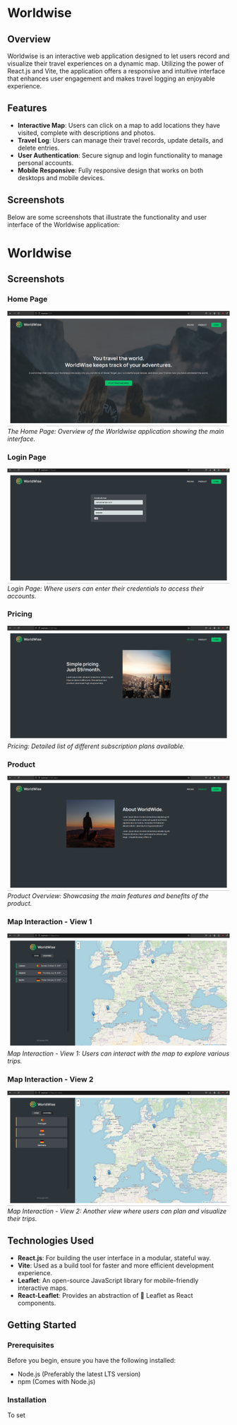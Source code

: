 # Worldwise

## Overview
Worldwise is an interactive web application designed to let users record and visualize their travel experiences on a dynamic map. Utilizing the power of React.js and Vite, the application offers a responsive and intuitive interface that enhances user engagement and makes travel logging an enjoyable experience.

## Features
- **Interactive Map**: Users can click on a map to add locations they have visited, complete with descriptions and photos.
- **Travel Log**: Users can manage their travel records, update details, and delete entries.
- **User Authentication**: Secure signup and login functionality to manage personal accounts.
- **Mobile Responsive**: Fully responsive design that works on both desktops and mobile devices.

## Screenshots
Below are some screenshots that illustrate the functionality and user interface of the Worldwise application:
# Worldwise

## Screenshots

### Home Page
![Home Page](ww-pictures/Home.png)
*The Home Page: Overview of the Worldwise application showing the main interface.*

### Login Page
![Login Page](ww-pictures/Login.png)
*Login Page: Where users can enter their credentials to access their accounts.*

### Pricing
![Pricing](ww-pictures/Pricing.png)
*Pricing: Detailed list of different subscription plans available.*

### Product
![Product](ww-pictures/Product.png)
*Product Overview: Showcasing the main features and benefits of the product.*

### Map Interaction - View 1
![Map Interaction 1](ww-pictures/Trips.png)
*Map Interaction - View 1: Users can interact with the map to explore various trips.*

### Map Interaction - View 2
![Map Interaction 2](ww-pictures/Trips2.png)
*Map Interaction - View 2: Another view where users can plan and visualize their trips.*


## Technologies Used
- **React.js**: For building the user interface in a modular, stateful way.
- **Vite**: Used as a build tool for faster and more efficient development experience.
- **Leaflet**: An open-source JavaScript library for mobile-friendly interactive maps.
- **React-Leaflet**: Provides an abstraction of 🍃 Leaflet as React components.

## Getting Started

### Prerequisites
Before you begin, ensure you have the following installed:
- Node.js (Preferably the latest LTS version)
- npm (Comes with Node.js)

### Installation
To set 
